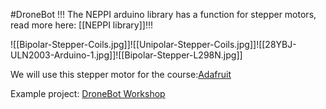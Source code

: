 #DroneBot
!!! The NEPPI arduino library has a function for stepper motors, read more here: [[NEPPI library]]!!!


![[Bipolar-Stepper-Coils.jpg]]![[Unipolar-Stepper-Coils.jpg]]![[28YBJ-ULN2003-Arduino-1.jpg]]![[Bipolar-Stepper-L298N.jpg]]

We will use this stepper motor for the course:[Adafruit](https://www.adafruit.com/product/324)

Example project: [DroneBot Workshop](https://dronebotworkshop.com/stepper-motors-with-arduino/)